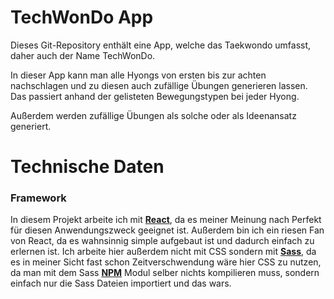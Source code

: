 # TechWonDo App
Dieses Git-Repository enthält eine App, welche das Taekwondo umfasst, daher auch der Name TechWonDo.

In dieser App kann man alle Hyongs von ersten bis zur achten nachschlagen und zu diesen auch zufällige Übungen generieren lassen. Das passiert anhand der gelisteten Bewegungstypen bei jeder Hyong.

Außerdem werden zufällige Übungen als solche oder als Ideenansatz generiert.


# Technische Daten
### Framework
In diesem Projekt arbeite ich mit __[React](https://reactjs.org/)__, da es meiner Meinung nach Perfekt für diesen Anwendungszweck geeignet ist. Außerdem bin ich ein riesen Fan von React, da es wahnsinnig simple aufgebaut ist und dadurch einfach zu erlernen ist.
Ich arbeite hier außerdem nicht mit CSS sondern mit __[Sass](https://sass-lang.com/)__, da es in meiner Sicht fast schon Zeitverschwendung wäre hier CSS zu nutzen, da man mit dem Sass __[NPM](https://www.npmjs.com/)__ Modul selber nichts kompilieren muss, sondern einfach nur die Sass Dateien importiert und das wars.